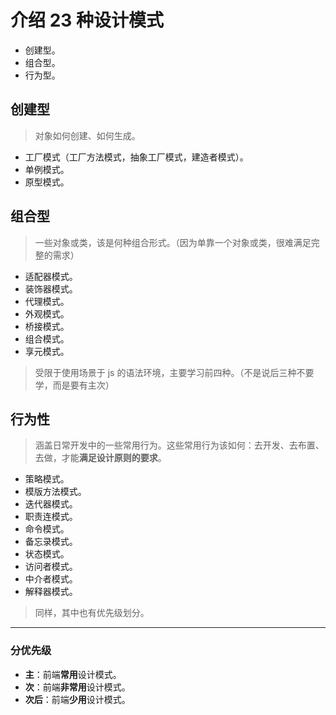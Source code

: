 # 介绍 23 种设计模式

- 创建型。
- 组合型。
- 行为型。

## 创建型

> 对象如何创建、如何生成。

- 工厂模式（工厂方法模式，抽象工厂模式，建造者模式）。
- 单例模式。
- 原型模式。

## 组合型

> 一些对象或类，该是何种组合形式。（因为单靠一个对象或类，很难满足完整的需求）

- 适配器模式。
- 装饰器模式。
- 代理模式。
- 外观模式。
- 桥接模式。
- 组合模式。
- 享元模式。

> 受限于使用场景于 js 的语法环境，主要学习前四种。（不是说后三种不要学，而是要有主次）

## 行为性

> 涵盖日常开发中的一些常用行为。这些常用行为该如何：去开发、去布置、去做，才能**满足设计原则的要求**。

- 策略模式。
- 模版方法模式。
- 迭代器模式。
- 职责连模式。
- 命令模式。
- 备忘录模式。
- 状态模式。
- 访问者模式。
- 中介者模式。
- 解释器模式。

> 同样，其中也有优先级划分。

---

### 分优先级

- **主**：前端**常用**设计模式。
- **次**：前端**非常用**设计模式。
- **次后**：前端**少用**设计模式。
